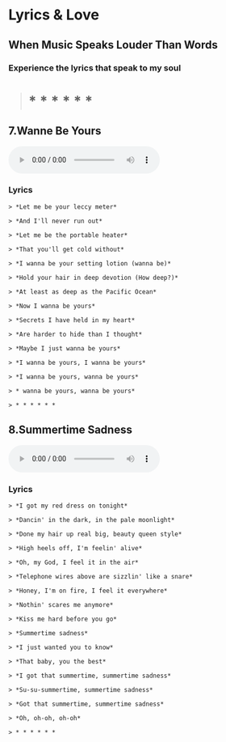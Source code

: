 # Lyrics & Love

## When Music Speaks Louder Than Words

### Experience the lyrics that speak to my soul

> # * * * * * *

## 7.Wanne Be Yours

<audio controls>
        <source src="/assets/wannabeurs.mp3" type="audio/mp3">
        Your browser does not support the audio tag.
    </audio>

###    Lyrics

    > *Let me be your leccy meter*

    > *And I'll never run out*

    > *Let me be the portable heater*

    > *That you'll get cold without*

    > *I wanna be your setting lotion (wanna be)*

    > *Hold your hair in deep devotion (How deep?)*

    > *At least as deep as the Pacific Ocean*

    > *Now I wanna be yours*

    > *Secrets I have held in my heart*

    > *Are harder to hide than I thought*

    > *Maybe I just wanna be yours*

    > *I wanna be yours, I wanna be yours*

    > *I wanna be yours, wanna be yours*

    > * wanna be yours, wanna be yours*

    > * * * * * *

## 8.Summertime Sadness

<audio controls>
        <source src="/assets/ssad.mp3" type="audio/mp3">
        Your browser does not support the audio tag.
    </audio>

###    Lyrics

    > *I got my red dress on tonight*

    > *Dancin' in the dark, in the pale moonlight*

    > *Done my hair up real big, beauty queen style*

    > *High heels off, I'm feelin' alive*

    > *Oh, my God, I feel it in the air*

    > *Telephone wires above are sizzlin' like a snare*

    > *Honey, I'm on fire, I feel it everywhere*

    > *Nothin' scares me anymore*

    > *Kiss me hard before you go*

    > *Summertime sadness*

    > *I just wanted you to know*

    > *That baby, you the best*

    > *I got that summertime, summertime sadness*

    > *Su-su-summertime, summertime sadness*

    > *Got that summertime, summertime sadness*

    > *Oh, oh-oh, oh-oh*

    > * * * * * *
